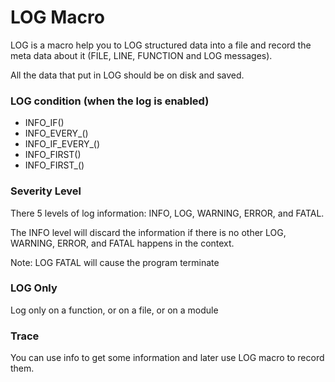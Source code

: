 LOG Macro
=========

LOG is a macro help you to LOG structured data into a file and record the meta data about it (FILE, LINE, FUNCTION and LOG messages).

All the data that put in LOG should be on disk and saved.

### LOG condition (when the log is enabled)

- INFO_IF()
- INFO_EVERY_()
- INFO_IF_EVERY_()
- INFO_FIRST()
- INFO_FIRST_()

### Severity Level

There 5 levels of log information: INFO, LOG, WARNING, ERROR, and FATAL.

The INFO level will discard the information if there is no other LOG, WARNING, ERROR, and FATAL happens in the context.

Note: LOG FATAL will cause the program terminate

### LOG Only

Log only on a function, or on a file, or on a module

### Trace

You can use info to get some information and later use LOG macro to record them.
